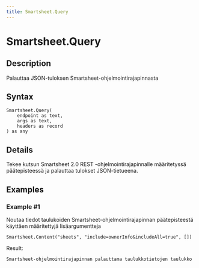 ```yaml
---
title: Smartsheet.Query
---
```


# Smartsheet.Query


## Description

Palauttaa JSON-tuloksen Smartsheet-ohjelmointirajapinnasta


## Syntax

```powerquery
Smartsheet.Query(
    endpoint as text,
    args as text,
    headers as record
) as any
```


## Details

Tekee kutsun Smartsheet 2.0 REST -ohjelmointirajapinnalle määritetyssä päätepisteessä ja palauttaa tulokset JSON-tietueena.


## Examples

### Example #1 
Noutaa tiedot taulukoiden Smartsheet-ohjelmointirajapinnan päätepisteestä käyttäen määritettyjä lisäargumentteja
```powerquery
Smartsheet.Content("sheets", "include=ownerInfo&includeAll=true", [])
```

Result: 
```powerquery
Smartsheet-ohjelmointirajapinnan palauttama taulukkotietojen taulukko
```



